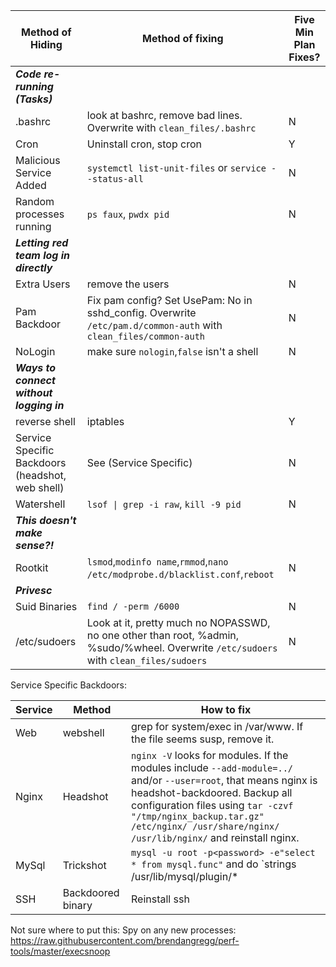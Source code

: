 | Method of Hiding | Method of fixing | Five Min Plan Fixes?  |
|----------|------------------------|---|
| ***Code re-running (Tasks)*** | | |
| .bashrc       | look at bashrc, remove bad lines. Overwrite with `clean_files/.bashrc` |  N |
| Cron | Uninstall cron, stop cron  | Y |
| Malicious Service Added | `systemctl list-unit-files` or `service --status-all`  | N  |
| Random processes running | `ps faux`, `pwdx pid` | N |
| ***Letting red team log in directly*** | | |
| Extra Users | remove the users  | N  |
| Pam Backdoor | Fix pam config? Set UsePam: No in sshd_config. Overwrite `/etc/pam.d/common-auth` with `clean_files/common-auth`  | N  |
| NoLogin | make sure `nologin`,`false` isn't a shell| N |
| ***Ways to connect without logging in*** | | |
| reverse shell | iptables | Y  |
| Service Specific Backdoors (headshot, web shell) | See (Service Specific)  | N |
| Watershell | `lsof \| grep -i raw`, `kill -9 pid` | N |
| ***This doesn't make sense?!***| | | 
| Rootkit | `lsmod`,`modinfo name`,`rmmod`,`nano /etc/modprobe.d/blacklist.conf`,`reboot`  | N |
| ***Privesc*** | | |
| Suid Binaries | `find / -perm /6000` | N |
| /etc/sudoers | Look at it, pretty much no NOPASSWD, no one other than root, %admin, %sudo/%wheel. Overwrite `/etc/sudoers` with `clean_files/sudoers`  | N | 

Service Specific Backdoors:

| Service | Method | How to fix  |
|----------|------------------------|----------|
| Web | webshell | grep for system/exec in /var/www. If the file seems susp, remove it. |
| Nginx | Headshot | `nginx -V` looks for modules. If the modules include `--add-module=../` and/or `--user=root`, that means nginx is headshot-backdoored. Backup all configuration files using `tar -czvf "/tmp/nginx_backup.tar.gz" /etc/nginx/ /usr/share/nginx/ /usr/lib/nginx/` and reinstall nginx. |
| MySql | Trickshot | `mysql -u root -p<password> -e"select * from mysql.func"` and do `strings /usr/lib/mysql/plugin/* | grep sys_exec_deinit` If sys_exec_deinit exists, that file is trickshot plugin. To remove trickshot, `mysql -u root -p<password> -e"drop function <trickshot_function_name>` and then delete the plugin file (<trickshot>.so) | 
| SSH | Backdoored binary | Reinstall ssh |

Not sure where to put this:
Spy on any new processes:
https://raw.githubusercontent.com/brendangregg/perf-tools/master/execsnoop
